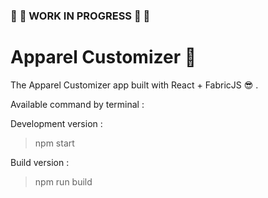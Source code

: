 ### :construction: :construction: WORK IN PROGRESS :construction: :construction:

# Apparel Customizer :shirt:

The Apparel Customizer app built with React + FabricJS :sunglasses: .

Available command by terminal :

Development version :

> npm start

Build version :

> npm run build
